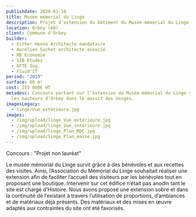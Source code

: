 ```yaml
---
publishdate: 2020-01-16
title: Musée mémorial du Linge
description: Projet d’extension du bâtiment du Musée-mémorial du Linge
location: Orbey (68)
client: Commune d'Orbey
builder:
  - Esther Henna Architecte mandataire
  - Aurélien Suchet architecte associé
  - RB Economie
  - SIB Etudes
  - EFTE Ing.
  - Fluid’IT
period: "2019"
surface: 60 m²
cost: 255 000€ HT
metadesc: Concours portant sur l’extension du Musée-mémorial du Linge situé sur
  les hauteurs d’Orbey dans le massif des Vosges.
imagesLegacy:
  - linge/Vue_extérieure.jpg
images:
  - /img/upload/linge_Vue_extérieure.jpg
  - /img/upload/linge_Vue_intérieure.jpg
  - /img/upload/linge_Plan_RDC.jpg
  - /img/upload/linge_Plan_masse.jpg
---
```

Concours : "Projet non lauréat"

Le musée mémorial du Linge survit grâce à des bénévoles et aux recettes des visites. Ainsi, l’Association du Mémorial du Linge souhaitait réaliser une extension afin de faciliter l’accueil des visiteurs par les bénévoles tout en proposant une boutique. Intervenir sur cet édifice n’était pas anodin tant le site est chargé d’Histoire. Nous avons proposé une extension sobre et dans la continuité de l’existant à travers l’utilisation de proportions, d’ambiances et de matériaux déjà présents. Des matériaux et des mises en œuvre adaptés aux contraintes du site ont été favorisés.
